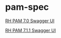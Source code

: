 # pam-spec

[RH PAM 7.0 Swagger UI](http://petstore.swagger.io/?url=https://raw.githubusercontent.com/ally-jarrett/pam-spec/master/v7.0/pam-swagger.json)

[RH PAM 7.1.1 Swagger UI](http://petstore.swagger.io/?url=https://raw.githubusercontent.com/ally-jarrett/pam-spec/master/v7.1.1/pam-swagger.json)
